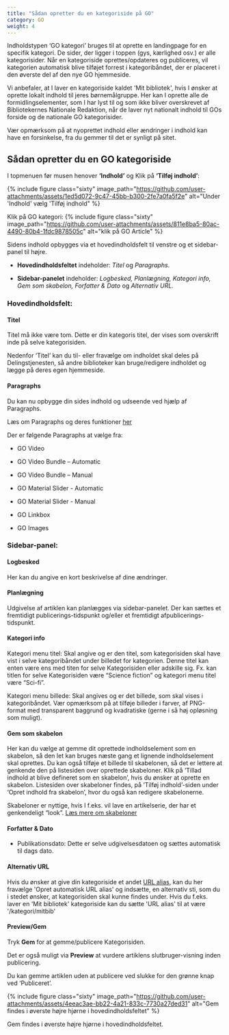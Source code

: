 ```yaml
---
title: "Sådan opretter du en kategoriside på GO"
category: GO
weight: 4
---
```

Indholdstypen ‘GO kategori’ bruges til at oprette en landingpage for en specifik kategori. De sider, der ligger i toppen (gys, kærlighed osv.) er alle kategorisider. Når en kategoriside oprettes/opdateres og publiceres, vil kategorien automatisk blive tilføjet forrest i kategoribåndet, der er placeret i den øverste del af den nye GO hjemmeside.

Vi anbefaler, at I laver en kategoriside kaldet 'Mit bibliotek', hvis I ønsker at oprette lokalt indhold til jeres børnemålgruppe. Her kan I oprette alle de formidlingselementer, som I har lyst til og som ikke bliver overskrevet af Bibliotekernes Nationale Redaktion, når de laver nyt nationalt indhold til GOs forside og de nationale GO kategorisider. 

Vær opmærksom på at nyoprettet indhold eller ændringer i indhold kan have en forsinkelse, fra du gemmer til det er synligt på sitet.

## Sådan opretter du en GO kategoriside  
I topmenuen før musen henover **‘Indhold’** og Klik på **‘Tilføj indhold’**:  

{% include figure class="sixty" image_path="https://github.com/user-attachments/assets/1ed5d072-9c47-45bb-b300-2fe7a0fa5f2e" alt="Under 'Indhold' vælg 'Tilføj indhold" %}

Klik på GO kategori: 
{% include figure class="sixty" image_path="https://github.com/user-attachments/assets/811e8ba5-80ac-4490-80b4-1fdc9878505c" alt="klik på GO Article" %}

Sidens indhold opbygges via et hovedindholdsfelt til venstre og et sidebar-panel til højre. 

- **Hovedindholdsfeltet** indeholder: *Titel* og *Paragraphs*. 

- **Sidebar-panelet** indeholder: *Logbesked, Planlægning, Kategori info, Gem som skabelon, Forfatter & Dato* og *Alternativ URL.* 
 

### Hovedindholdsfelt: 
#### Titel 
Titel må ikke være tom. Dette er din kategoris titel, der vises som overskrift inde på selve kategorisiden.  

Nedenfor ‘Titel’ kan du til- eller fravælge om indholdet skal deles på Delingstjenesten, så andre biblioteker kan bruge/redigere indholdet og lægge på deres egen hjemmeside. 

 

#### Paragraphs 
Du kan nu opbygge din sides indhold og udseende ved hjælp af Paragraphs. 

Læs om Paragraphs og deres funktioner [her](https://www.folkebibliotekernescms.dk/main/go/paragraphs-go/) 

Der er følgende Paragraphs at vælge fra: 
- GO Video 

- GO Video Bundle – Automatic 

- GO Video Bundle – Manual 

- GO Material Slider - Automatic 

- GO Material Slider - Manual 

- GO Linkbox 

- GO Images 

 

### Sidebar-panel: 
#### Logbesked 
Her kan du angive en kort beskrivelse af dine ændringer. 

 

#### Planlægning 
Udgivelse af artiklen kan planlægges via sidebar-panelet. Der kan sættes et fremtidigt publicerings-tidspunkt og/eller et fremtidigt afpublicerings-tidspunkt. 

 

#### Kategori info 
Kategori menu titel: Skal angive og er den titel, som kategorisiden skal have vist i selve kategoribåndet under billedet for kategorien. Denne titel kan enten være ens med titen for selve Kategorisiden eller adskille sig. Fx. kan titlen for selve Kategorisiden være “Science fiction” og kategori menu titel være “Sci-fi”. 

Kategori menu billede: Skal angives og er det billede, som skal vises i kategoribåndet. Vær opmærksom på at tilføje billeder i farver, af PNG-format med transparent baggrund og kvadratiske (gerne i så høj opløsning som muligt). 


#### Gem som skabelon 
Her kan du vælge at gemme dit oprettede indholdselement som en skabelon, så den let kan bruges næste gang et lignende indholdselement skal oprettes. Du kan også tilføje et billede til skabelonen, så det er lettere at genkende den på listesiden over oprettede skabeloner. Klik på ‘Tillad indhold at blive defineret som en skabelon’, hvis du ønsker at oprette en skabelon. Listesiden over skabeloner findes, på ‘Tilføj indhold’-siden under ‘Opret indhold fra skabelon’, hvor du også kan redigere skabelonerne. 

Skabeloner er nyttige, hvis I f.eks. vil lave en artikelserie, der har et genkendeligt “look”. [Læs mere om skabeloner](https://www.folkebibliotekernescms.dk/main/indhold/skabeloner/)

 
#### Forfatter & Dato 
- Publikationsdato: Dette er selve udgivelsesdatoen og sættes automatisk til dags dato. 


#### Alternativ URL 
Hvis du ønsker at give din kategoriside et andet [URL alias](https://www.folkebibliotekernescms.dk/main/indhold/urler/#url-omd%C3%B8bning), kan du her fravælge 'Opret automatisk URL alias' og indsætte, en alternativ sti, som du i stedet ønsker, at kategorisiden skal kunne findes under. Hvis du f.eks. laver en 'Mit bibliotek' kategoriside kan du sætte 'URL alias' til at være '/kategori/mitbib'

 
#### Preview/Gem 
Tryk **Gem** for at gemme/publicere Kategorisiden. 

Det er også muligt via **Preview** at vurdere artiklens slutbruger-visning inden publicering. 

Du kan gemme artiklen uden at publicere ved slukke for den grønne knap ved ‘Publiceret’. 

{% include figure class="sixty" image_path="https://github.com/user-attachments/assets/4eeac3ae-bb22-4a21-833c-7730a27ded31" alt="Gem findes i øverste højre hjørne i hovedindholdsfeltet" %}

Gem findes i øverste højre hjørne i hovedindholdsfeltet.

